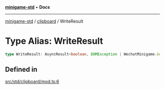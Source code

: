 [**minigame-std**](../../../README.md) • **Docs**

***

[minigame-std](../../../README.md) / [clipboard](../README.md) / WriteResult

# Type Alias: WriteResult

```ts
type WriteResult: AsyncResult<boolean, DOMException | WechatMinigame.GeneralCallbackResult>;
```

## Defined in

[src/std/clipboard/mod.ts:6](https://github.com/JiangJie/minigame-std/blob/b22fceadbb04574df41eed36a50100fba3cc5e73/src/std/clipboard/mod.ts#L6)
